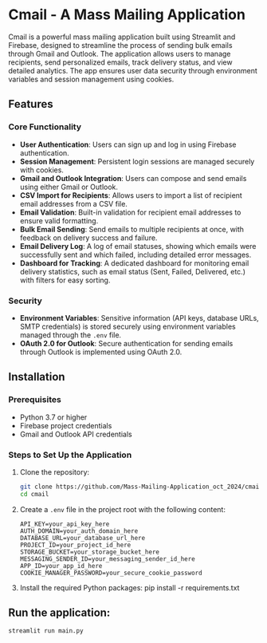 # Cmail - A Mass Mailing Application

Cmail is a powerful mass mailing application built using Streamlit and Firebase, designed to streamline the process of sending bulk emails through Gmail and Outlook. The application allows users to manage recipients, send personalized emails, track delivery status, and view detailed analytics. The app ensures user data security through environment variables and session management using cookies.

## Features

### Core Functionality
- **User Authentication**: Users can sign up and log in using Firebase authentication.
- **Session Management**: Persistent login sessions are managed securely with cookies.
- **Gmail and Outlook Integration**: Users can compose and send emails using either Gmail or Outlook.
- **CSV Import for Recipients**: Allows users to import a list of recipient email addresses from a CSV file.
- **Email Validation**: Built-in validation for recipient email addresses to ensure valid formatting.
- **Bulk Email Sending**: Send emails to multiple recipients at once, with feedback on delivery success and failure.
- **Email Delivery Log**: A log of email statuses, showing which emails were successfully sent and which failed, including detailed error messages.
- **Dashboard for Tracking**: A dedicated dashboard for monitoring email delivery statistics, such as email status (Sent, Failed, Delivered, etc.) with filters for easy sorting.

### Security
- **Environment Variables**: Sensitive information (API keys, database URLs, SMTP credentials) is stored securely using environment variables managed through the `.env` file.
- **OAuth 2.0 for Outlook**: Secure authentication for sending emails through Outlook is implemented using OAuth 2.0.

## Installation

### Prerequisites
- Python 3.7 or higher
- Firebase project credentials
- Gmail and Outlook API credentials

### Steps to Set Up the Application
1. Clone the repository:
   ```bash
   git clone https://github.com/Mass-Mailing-Application_oct_2024/cmail.git
   cd cmail

2. Create a `.env` file in the project root with the following content:
   ```env
   API_KEY=your_api_key_here
   AUTH_DOMAIN=your_auth_domain_here
   DATABASE_URL=your_database_url_here
   PROJECT_ID=your_project_id_here
   STORAGE_BUCKET=your_storage_bucket_here
   MESSAGING_SENDER_ID=your_messaging_sender_id_here
   APP_ID=your_app_id_here
   COOKIE_MANAGER_PASSWORD=your_secure_cookie_password
3. Install the required Python packages:
    pip install -r requirements.txt

## Run the application:
    streamlit run main.py
